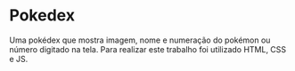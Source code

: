 # Pokedex
Uma pokédex que mostra imagem, nome e numeração do pokémon ou número digitado na tela. Para realizar este trabalho foi utilizado HTML, CSS e JS.
